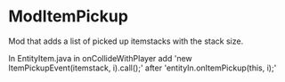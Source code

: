 # ModItemPickup

Mod that adds a list of picked up itemstacks with the stack size.

In EntityItem.java in onCollideWithPlayer add 'new ItemPickupEvent(itemstack, i).call();' after 'entityIn.onItemPickup(this, i);'
